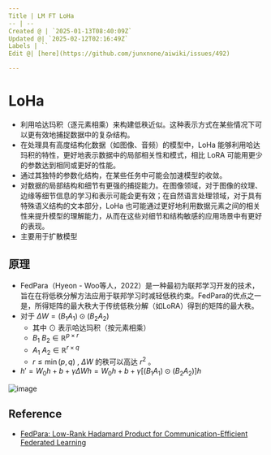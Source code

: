 ```yaml
---
Title | LM FT LoHa
-- | --
Created @ | `2025-01-13T08:40:09Z`
Updated @| `2025-02-12T02:16:49Z`
Labels | ``
Edit @| [here](https://github.com/junxnone/aiwiki/issues/492)

---
```

# LoHa

- 利用哈达玛积（逐元素相乘）来构建低秩近似。这种表示方式在某些情况下可以更有效地捕捉数据中的复杂结构。
- 在处理具有高度结构化数据（如图像、音频）的模型中，LoHa 能够利用哈达玛积的特性，更好地表示数据中的局部相关性和模式，相比 LoRA 可能用更少的参数达到相同或更好的性能。
- 通过其独特的参数化结构，在某些任务中可能会加速模型的收敛。
- 对数据的局部结构和细节有更强的捕捉能力。在图像领域，对于图像的纹理、边缘等细节信息的学习和表示可能会更有效；在自然语言处理领域，对于具有特殊语义结构的文本部分，LoHa 也可能通过更好地利用数据元素之间的相关性来提升模型的理解能力，从而在这些对细节和结构敏感的应用场景中有更好的表现。
- 主要用于扩散模型

## 原理
- FedPara（Hyeon - Woo等人，2022）是一种最初为联邦学习开发的技术，旨在在将低秩分解方法应用于联邦学习时减轻低秩约束。FedPara的优点之一是，所得矩阵的最大秩大于传统低秩分解（如LoRA）得到的矩阵的最大秩。
- 对于 $\Delta W=(B_{1} A_{1}) \odot(B_{2} A_{2})$ 
  - 其中 $\odot$ 表示哈达玛积（按元素相乘）
  - $B_{1}$ $B_{2} \in \mathbb{R}^{p ×r}$ 
  - $A_{1}$ $A_{2} \in \mathbb{R}^{r ×q}$ 
  - $r ≤\min (p, q)$ , $\Delta W$ 的秩可以高达 $r^{2}$ 。
- $h'=W_{0}h + b + \gamma\Delta Wh = W_{0}h + b + \gamma\left[\left(B_{1}A_{1}\right) \odot\left(B_{2}A_{2}\right)\right]h$ 


![image](https://github.com/user-attachments/assets/51bc7d11-05a2-46c1-be7e-a121fbcbd69f)


## Reference
- [FedPara: Low-Rank Hadamard Product for Communication-Efficient Federated Learning](https://arxiv.org/pdf/2108.06098)
